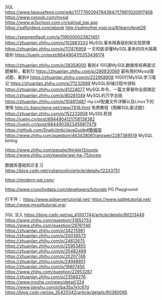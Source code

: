 SQL
https://www.liaoxuefeng.com/wiki/1177760294764384/1179611020917408
https://www.runoob.com/mysql
https://www.w3school.com.cn/sql/sql_top.asp
https://sqlfordevs.com/ebook
http://sqlmother.yupi.icu/#/learn/level26


https://segmentfault.com/a/1190000023821451
https://zhuanlan.zhihu.com/p/102883333
MySQL事务隔离级别和实现原理 https://zhuanlan.zhihu.com/p/117476959
一文彻底读懂MySQL事务的四大隔离级别 https://juejin.cn/post/6844904115353436174

https://zhuanlan.zhihu.com/p/38354000 看到4
100道MySQL数据库经典面试题解析，看到12 https://zhuanlan.zhihu.com/p/286830069
最有用的Mysql面试题，看到4 https://zhuanlan.zhihu.com/p/222958908
1000行MySQL学习笔记 https://zhuanlan.zhihu.com/p/71232689
MySQL存储过程中游标 https://zhuanlan.zhihu.com/p/41224077
MySQL命令，一篇文章替你全部搞定 https://zhuanlan.zhihu.com/p/80281049
MySQL的万字总结 https://zhuanlan.zhihu.com/p/104811487
my.cnf配置文件详解以及Linux下的使用 http://c.biancheng.net/view/7618.html
免费教程《图解SQL面试题》 https://zhuanlan.zhihu.com/p/152233908
MySQL死锁 https://juejin.cn/post/6844904121758138382 https://juejin.cn/post/6844903923459817479
https://github.com/Snailclimb/JavaGuide#数据库
https://www.zhihu.com/question/463438061/answer/2287369519 MySQL binlog

https://www.zhihu.com/people/thinkle13/posts
https://www.zhihu.com/people/wei-ha-75/posts

数据库基础知识复习 https://blog.csdn.net/yutianzuijin/article/details/12243751

https://modern-sql.com/

https://www.crunchydata.com/developers/tutorials PG Playground

打不开：
https://www.sqlservertutorial.net/
https://www.sqlitetutorial.net/
https://www.mysqltutorial.org/

SQL 注入
https://blog.csdn.net/qq_41007744/article/details/80213449
https://www.zhihu.com/question/31852753
https://www.zhihu.com/question/29761146
https://zhuanlan.zhihu.com/p/34275981
https://zhuanlan.zhihu.com/p/20036573
https://zhuanlan.zhihu.com/p/24612675
https://zhuanlan.zhihu.com/p/25953455
https://zhuanlan.zhihu.com/p/35482469
https://zhuanlan.zhihu.com/p/20207748
https://zhuanlan.zhihu.com/p/24946851
https://zhuanlan.zhihu.com/p/19807450
https://www.zhihu.com/question/22953267
https://zhuanlan.zhihu.com/p/23569276
https://www.mozhe.cn/news/detail/324
https://www.jianshu.com/p/ba35a7e1c67d
https://blog.csdn.net/qq_35420342/article/details/80380085

